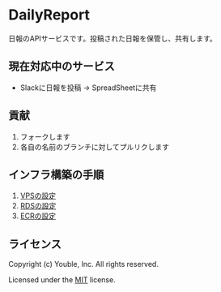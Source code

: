 # DailyReport

日報のAPIサービスです。投稿された日報を保管し、共有します。

## 現在対応中のサービス

* Slackに日報を投稿 → SpreadSheetに共有

## 貢献

1. フォークします
2. 各自の名前のブランチに対してプルリクします

## インフラ構築の手順

1. [VPSの設定](doc/vpc.md)
2. [RDSの設定](doc/rds.md)
3. [ECRの設定](doc/ecr.md)

## ライセンス

Copyright (c) Youble, Inc. All rights reserved.

Licensed under the [MIT](LICENSE.txt) license.
